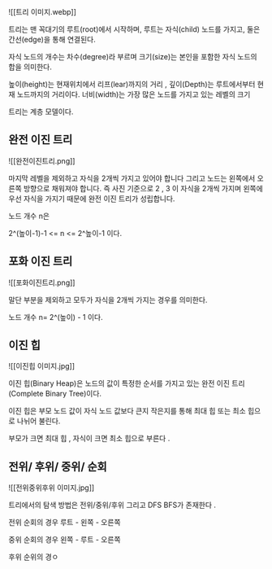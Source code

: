 ![[트리 이미지.webp]]

트리는 맨 꼭대기의 루트(root)에서 시작하며, 루트는 자식(child) 노드를 가지고, 둘은 간선(edge)을 통해 연결된다.  

자식 노드의 개수는 차수(degree)라 부르며 크기(size)는 본인을 포함한 자식 노드의 합을 의미한다. 

높이(height)는 현재위치에서  리프(lear)까지의 거리 , 
깊이(Depth)는 루트에서부터 현재 노드까지의 거리이다. 
너비(width)는 가장 많은 노드를 가지고 있는 레벨의 크기 

트리는 계층 모델이다. 

## 완전 이진 트리
![[완전이진트리.png]]

마지막 레벨을 제외하고 자식을 2개씩 가지고 있어야 합니다 그리고 노드는 왼쪽에서 오른쪽 방향으로 채워져야 합니다. 즉 사진 기준으로 2 , 3 이 자식을 2개씩 가지며 왼쪽에 우선 자식을 가지기 때문에 완전 이진 트리가 성립합니다. 

노드 개수  n은

2^(높이-1)-1 <= n <= 2^높이-1 이다.  



## 포화 이진 트리 
![[포화이진트리.png]]

말단 부분을 제외하고 모두가 자식을 2개씩 가지는 경우를 의미한다.  

노드 개수 n= 2^(높이) - 1 이다.


## 이진 힙 
![[이진힙 이미지.jpg]]

이진 힙(Binary Heap)은 노드의 값이 특정한 순서를 가지고 있는 완전 이진 트리 (Complete Binary Tree)이다.  

이진 힙은 부모 노드 값이 자식 노드 값보다 큰지 작은지를 통해 최대 힙 또는 최소 힙으로 나뉘어 불린다.  

부모가 크면 최대 힙 , 자식이 크면 최소 힙으로 부른다 . 

## 전위/ 후위/ 중위/ 순회
![[전위중위후위 이미지.jpg]]

트리에서의 탐색 방법은 전위/중위/후위 그리고 DFS BFS가 존재한다 . 

전위 순회의 경우 루트 - 왼쪽 - 오른쪽

중위 순회의 경우 왼쪽 - 루트 - 오른쪽

후위 순위의 경ㅇ